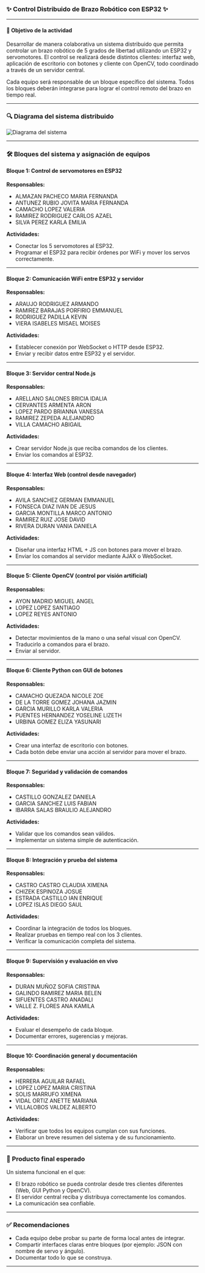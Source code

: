 ### ✨ Control Distribuido de Brazo Robótico con ESP32 ✨

---

#### 🔹 Objetivo de la actividad

Desarrollar de manera colaborativa un sistema distribuido que permita controlar un brazo robótico de 5 grados de libertad utilizando un ESP32 y servomotores. El control se realizará desde distintos clientes: interfaz web, aplicación de escritorio con botones y cliente con OpenCV, todo coordinado a través de un servidor central.

Cada equipo será responsable de un bloque específico del sistema. Todos los bloques deberán integrarse para lograr el control remoto del brazo en tiempo real.

---

### 🔍 Diagrama del sistema distribuido

![Diagrama del sistema](images/diagrama.png)

---

### 🛠️ Bloques del sistema y asignación de equipos

#### Bloque 1: Control de servomotores en ESP32

**Responsables:**

* ALMAZAN PACHECO MARIA FERNANDA
* ANTUNEZ RUBIO JOVITA MARIA FERNANDA
* CAMACHO LOPEZ VALERIA
* RAMIREZ RODRIGUEZ CARLOS AZAEL
* SILVA PEREZ KARLA EMILIA

**Actividades:**

* Conectar los 5 servomotores al ESP32.
* Programar el ESP32 para recibir órdenes por WiFi y mover los servos correctamente.

---

#### Bloque 2: Comunicación WiFi entre ESP32 y servidor

**Responsables:**

* ARAUJO RODRIGUEZ ARMANDO
* RAMIREZ BARAJAS PORFIRIO EMMANUEL
* RODRIGUEZ PADILLA KEVIN
* VIERA ISABELES MISAEL MOISES

**Actividades:**

* Establecer conexión por WebSocket o HTTP desde ESP32.
* Enviar y recibir datos entre ESP32 y el servidor.

---

#### Bloque 3: Servidor central Node.js

**Responsables:**

* ARELLANO SALONES BRICIA IDALIA
* CERVANTES ARMENTA ARON
* LOPEZ PARDO BRIANNA VANESSA
* RAMIREZ ZEPEDA ALEJANDRO
* VILLA CAMACHO ABIGAIL

**Actividades:**

* Crear servidor Node.js que reciba comandos de los clientes.
* Enviar los comandos al ESP32.

---

#### Bloque 4: Interfaz Web (control desde navegador)

**Responsables:**

* AVILA SANCHEZ GERMAN EMMANUEL
* FONSECA DIAZ IVAN DE JESUS
* GARCIA MONTILLA MARCO ANTONIO
* RAMIREZ RUIZ JOSE DAVID
* RIVERA DURAN VANIA DANIELA

**Actividades:**

* Diseñar una interfaz HTML + JS con botones para mover el brazo.
* Enviar los comandos al servidor mediante AJAX o WebSocket.

---

#### Bloque 5: Cliente OpenCV (control por visión artificial)

**Responsables:**

* AYON MADRID MIGUEL ANGEL
* LOPEZ LOPEZ SANTIAGO
* LOPEZ REYES ANTONIO

**Actividades:**

* Detectar movimientos de la mano o una señal visual con OpenCV.
* Traducirlo a comandos para el brazo.
* Enviar al servidor.

---

#### Bloque 6: Cliente Python con GUI de botones

**Responsables:**

* CAMACHO QUEZADA NICOLE ZOE
* DE LA TORRE GOMEZ JOHANA JAZMIN
* GARCIA MURILLO KARLA VALERIA
* PUENTES HERNANDEZ YOSELINE LIZETH
* URBINA GOMEZ ELIZA YASUNARI

**Actividades:**

* Crear una interfaz de escritorio con botones.
* Cada botón debe enviar una acción al servidor para mover el brazo.

---

#### Bloque 7: Seguridad y validación de comandos

**Responsables:**

* CASTILLO GONZALEZ DANIELA
* GARCIA SANCHEZ LUIS FABIAN
* IBARRA SALAS BRAULIO ALEJANDRO

**Actividades:**

* Validar que los comandos sean válidos.
* Implementar un sistema simple de autenticación.

---

#### Bloque 8: Integración y prueba del sistema

**Responsables:**

* CASTRO CASTRO CLAUDIA XIMENA
* CHIZEK ESPINOZA JOSUE
* ESTRADA CASTILLO IAN ENRIQUE
* LOPEZ ISLAS DIEGO SAUL

**Actividades:**

* Coordinar la integración de todos los bloques.
* Realizar pruebas en tiempo real con los 3 clientes.
* Verificar la comunicación completa del sistema.

---

#### Bloque 9: Supervisión y evaluación en vivo

**Responsables:**

* DURAN MUÑOZ SOFIA CRISTINA
* GALINDO RAMIREZ MARIA BELEN
* SIFUENTES CASTRO ANADALI
* VALLE Z. FLORES ANA KAMILA

**Actividades:**

* Evaluar el desempeño de cada bloque.
* Documentar errores, sugerencias y mejoras.

---

#### Bloque 10: Coordinación general y documentación

**Responsables:**

* HERRERA AGUILAR RAFAEL
* LOPEZ LOPEZ MARIA CRISTINA
* SOLIS MARRUFO XIMENA
* VIDAL ORTIZ ANETTE MARIANA
* VILLALOBOS VALDEZ ALBERTO

**Actividades:**

* Verificar que todos los equipos cumplan con sus funciones.
* Elaborar un breve resumen del sistema y de su funcionamiento.

---

### 🔄 Producto final esperado

Un sistema funcional en el que:

* El brazo robótico se pueda controlar desde tres clientes diferentes (Web, GUI Python y OpenCV).
* El servidor central reciba y distribuya correctamente los comandos.
* La comunicación sea confiable.

---

### ✅ Recomendaciones

* Cada equipo debe probar su parte de forma local antes de integrar.
* Compartir interfaces claras entre bloques (por ejemplo: JSON con nombre de servo y ángulo).
* Documentar todo lo que se construya.

---


